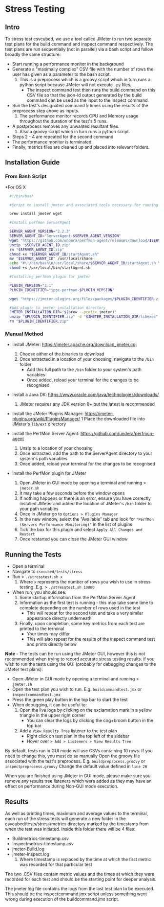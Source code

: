 # Stress Testing

## Intro

To stress test csvcubed, we use a tool called JMeter to run two separate test plans for the build command and inspect command respectively.
The test plans are run sequentially (not in parallel) via a bash script and follow broadly the same structure:

- Start running a performance monitor in the background
- Generate a "maximally complex" CSV file with the number of rows the user has given as a parameter to the bash script.
  1. This is a preprocess which is a groovy script which in turn runs a python script because JMeter will not execute `.py` files.
      - The inspect command test then runs the build command on this CSV file so that the json-ld output generated by the build command can be used as the input to the inspect command.
- Run the test's designated command 5 times using the results of the preprocess step above as inputs.
  1. The performance monitor records CPU and Memory usage throughout the duration of the test's 5 runs.
- A postprocess removes any unwanted resultant files.
  1. Also a groovy script which in turn runs a python script.
- Steps 2 - 4 are repeated for the second command
- The performance monitor is terminated.
- Finally, metrics files are cleaned up and placed into relevant folders.

## Installation Guide

### From Bash Script

*For OS X

```bash
  #!/bin/bash

  #Script to install jmeter and associated tools necessary for running the stress test on OSX.

  brew install jmeter wget

  #Install perfmon ServerAgent

  SERVER_AGENT_VERSION="2.2.3"
  SERVER_AGENT_ID="ServerAgent-$SERVER_AGENT_VERSION"
  wget "https://github.com/undera/perfmon-agent/releases/download/$SERVER_AGENT_VERSION/$SERVER_AGENT_ID.zip"
  unzip "$SERVER_AGENT_ID.zip"
  rm "$SERVER_AGENT_ID.zip"
  chmod +x "$SERVER_AGENT_ID/startAgent.sh"
  mv "$SERVER_AGENT_ID" /usr/local/share
  echo "#\!/bin/bash\n/usr/local/share/$SERVER_AGENT_ID/startAgent.sh \$@" > /usr/local/bin/startAgent.sh
  chmod +x /usr/local/bin/startAgent.sh

  #Installing perfmon plugin for jmeter

  PLUGIN_VERSION="2.1"
  PLUGIN_IDENTIFIER="jpgc-perfmon-$PLUGIN_VERSION"

  wget "https://jmeter-plugins.org/files/packages/$PLUGIN_IDENTIFIER.zip"

  #Add plugin to jmeter installation directory
  JMETER_INSTALLATION_DIR="$(brew --prefix jmeter)"
  unzip "$PLUGIN_IDENTIFIER.zip" -d "$JMETER_INSTALLATION_DIR/libexec"
  rm "$PLUGIN_IDENTIFIER.zip"
```

### Manual Method

- Install JMeter: <https://jmeter.apache.org/download_jmeter.cgi>
  1. Choose either of the binaries to download
  2. Once extracted in a location of your choosing, navigate to the `/bin` folder
      - Add this full path to the `/bin` folder to your system's path variables
      - Once added, reload your terminal for the changes to be recognised

- Install a Java DK: <https://www.oracle.com/java/technologies/downloads/>
  1. JMeter requires any JDK version 8+ but the latest is recommended

- Install the JMeter Plugins Manager: <https://jmeter-plugins.org/wiki/PluginsManager/>
  1 Place the downloaded file into JMeter's `lib/ext` directory

- Install the PerfMon Server Agent: <https://github.com/undera/perfmon-agent>
  1. Unzip to a location of your choosing
  2. Once extracted, add the path to the ServerAgent directory to your system's path variables
  3. Once added, reload your terminal for the changes to be recognised

- Install the PerfMon plugin for JMeter
  1. Open JMeter in GUI mode by opening a terminal and running > `jmeter.sh`
  2. It may take a few seconds before the window opens
  3. If nothing happens or there is an error, ensure you have correctly installed JMeter and added the location of JMeter's `/bin` folder to your path variables
  4. Once in JMeter go to `Options > Plugins Manager`
  5. In the new window, select the "Available" tab and look for `"PerfMon (Servers Performance Monitoring)"` in the list of plugins
  6. Tick the box for this plugin and select `Apply All Changes and Restart`
  7. Once restarted you can close the JMeter GUI window

## Running the Tests

- Open a terminal
- Navigate to `csvcubed/tests/stress`
- Run > `./stresstest.sh x`
  1. Where `x` represents the number of rows you wish to use in stress testing. E.g. > `./stresstest.sh 10000`
- When run, you should see:
  1. Some startup information from the PerfMon Server Agent
  2. Information as the first test is running - this may take some time to complete depending on the number of rows used in the test
      - This will repeat for the second test and take a very similar appearance directly underneath
  3. Finally, upon completion, some key metrics from each test are printed to the terminal
      - Your times may differ
      - This will also repeat for the results of the inspect command test and prints directly below

**Note** - The tests can be run using the JMeter GUI, however this is not recommended when trying to record accurate stress testing results.
if you wish to run the tests using the GUI (probably for debugging changes to the JMeter test plans):

- Open JMeter in GUI mode by opening a terminal and running > `jmeter.sh`
- Open the test plan you wish to run. E.g. `buildcommandtest.jmx` or `inspectcommandtest.jmx`
- Press the green play button in the top bar to start the test
- When debugging, it can be useful to:
  1. Open the live logs by clicking on the exclamation mark in a yellow triangle in the upper right corner
      - You can clear the logs by clicking the cog+broom button in the top bar
  2. Add a `View Results Tree` listener to the test plan
      - Right click on test plan in the top left of the sidebar
      - Hover over `> Add > Listeners > View Results Tree`

By default, tests run in GUI mode will use CSVs containing 10 rows. If you need to change this, you must do so manually
Open the groovy file associated with the test's preprocess. E.g. `buildpreprocess.groovy` or `inspectpreprocess.groovy`
Change the default value defined in `line 26`

When you are finished using JMeter in GUI mode, please make sure you remove any results tree listeners which were added as they may have an effect on
performance during Non-GUI mode execution.

## Results

As well as printing times, maximum and average values to the terminal, each run of the stress tests will generate a new folder in the csvcubed/tests/stress/metrics directory
marked by the timestamp from when the test was initiated. Inside this folder there will be 4 files:

- Buildmetrics-timestamp.csv
- Inspectmetrics-timestamp.csv
- jmeter-Build.log
- jmeter-Inspect.log
    1. Where timestamp is replaced by the time at which the first metric was recorded for that particular test

The two .CSV files contain metric values and the times at which they were recorded for each test and should be the starting point for deeper analysis.

The jmeter.log file contains the logs from the last test plan to be executed. This should be the inspectcommand.jmx script unless something went wrong during execution
of the buildcommand.jmx script.
